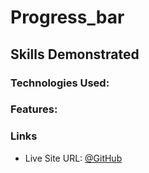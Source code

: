 # Progress_bar

## Skills Demonstrated


### Technologies Used:


### Features:


### Links

- Live Site URL: [@GitHub]()
